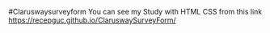 #Claruswaysurveyform
You can see my Study with HTML CSS from this link https://recepguc.github.io/ClaruswaySurveyForm/
